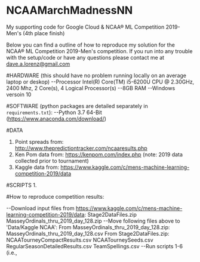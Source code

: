 # NCAAMarchMadnessNN
My supporting code for Google Cloud &amp; NCAA® ML Competition 2019-Men's (4th place finish)

Below you can find a outline of how to reproduce my solution for the NCAA® ML Competition 2019-Men's competition.
If you run into any trouble with the setup/code or have any questions please contact me at dave.a.lorenz@gmail.com

#HARDWARE (this should have no problem running locally on an average laptop or deskop)
--Processor	Intel(R) Core(TM) i5-6200U CPU @ 2.30GHz, 2400 Mhz, 2 Core(s), 4 Logical Processor(s)
--8GB RAM
--Windows versoin 10

#SOFTWARE (python packages are detailed separately in `requirements.txt`):
--Python 3.7 64-Bit (https://www.anaconda.com/download/)

#DATA
1. Point spreads from: http://www.thepredictiontracker.com/ncaaresults.php
2. Ken Pom data from: https://kenpom.com/index.php (note: 2019 data collected prior to tournament)
3. Kaggle data from: https://www.kaggle.com/c/mens-machine-learning-competition-2019/data

#SCRIPTS
1. 

#How to reproduce competition results:

--Download input files from https://www.kaggle.com/c/mens-machine-learning-competition-2019/data: 
    Stage2DataFiles.zip
    MasseyOrdinals_thru_2019_day_128.zip
--Move following files above to 'Data/Kaggle NCAA':
    From MasseyOrdinals_thru_2019_day_128.zip:
        MasseyOrdinals_thru_2019_day_128.csv
    From Stage2DataFiles.zip:
        NCAATourneyCompactResults.csv
        NCAATourneySeeds.csv
        RegularSeasonDetailedResults.csv
        TeamSpellings.csv
 --Run scripts 1-6 (i.e., 
        
